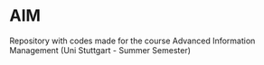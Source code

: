 # AIM
Repository with codes made for the course Advanced Information Management (Uni Stuttgart - Summer Semester)
